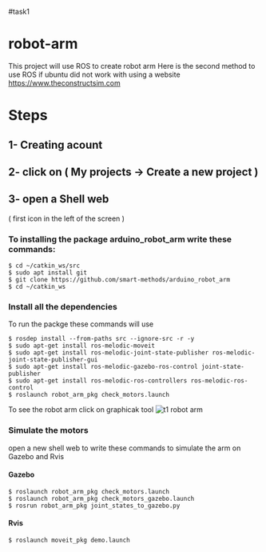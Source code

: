 #task1 
# robot-arm
This project will use ROS to create robot arm
Here is the second method to use ROS if ubuntu did not work with using a website https://www.theconstructsim.com
# Steps
## 1- Creating acount
## 2- click on ( My projects → Create a new project )
## 3- open a Shell web 
( first icon in the left of the screen )
### To installing the package arduino_robot_arm write these commands:
```
$ cd ~/catkin_ws/src
$ sudo apt install git
$ git clone https://github.com/smart-methods/arduino_robot_arm 
$ cd ~/catkin_ws
```
### Install all the dependencies
To run the packge these commands will use
```
$ rosdep install --from-paths src --ignore-src -r -y
$ sudo apt-get install ros-melodic-moveit
$ sudo apt-get install ros-melodic-joint-state-publisher ros-melodic-joint-state-publisher-gui
$ sudo apt-get install ros-melodic-gazebo-ros-control joint-state-publisher
$ sudo apt-get install ros-melodic-ros-controllers ros-melodic-ros-control
$ roslaunch robot_arm_pkg check_motors.launch
```
To see the robot arm click on graphicak tool
![t1 robot arm](https://user-images.githubusercontent.com/85528449/125073508-be8c2700-e0c4-11eb-94fa-22dc5374d331.png)

### Simulate the motors
open a new shell web to write these commands to simulate the arm on Gazebo and Rvis
#### Gazebo
```
$ roslaunch robot_arm_pkg check_motors.launch
$ roslaunch robot_arm_pkg check_motors_gazebo.launch
$ rosrun robot_arm_pkg joint_states_to_gazebo.py
```
#### Rvis
```
$ roslaunch moveit_pkg demo.launch
```



